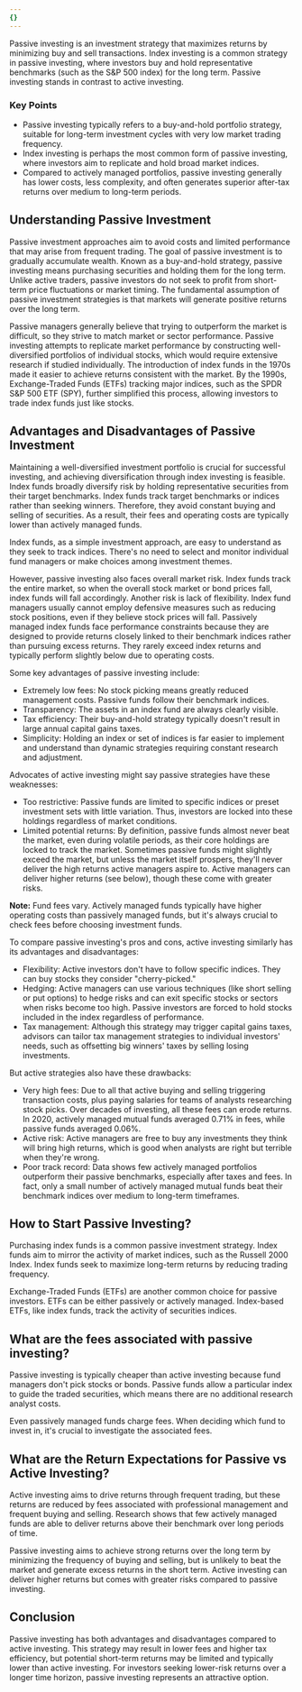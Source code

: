 ```yaml
---
{}
---
```


Passive investing is an investment strategy that maximizes returns by minimizing buy and sell transactions. Index investing is a common strategy in passive investing, where investors buy and hold representative benchmarks (such as the S&P 500 index) for the long term. Passive investing stands in contrast to active investing.

### Key Points

- Passive investing typically refers to a buy-and-hold portfolio strategy, suitable for long-term investment cycles with very low market trading frequency.
- Index investing is perhaps the most common form of passive investing, where investors aim to replicate and hold broad market indices.
- Compared to actively managed portfolios, passive investing generally has lower costs, less complexity, and often generates superior after-tax returns over medium to long-term periods.

## Understanding Passive Investment

Passive investment approaches aim to avoid costs and limited performance that may arise from frequent trading. The goal of passive investment is to gradually accumulate wealth. Known as a buy-and-hold strategy, passive investing means purchasing securities and holding them for the long term. Unlike active traders, passive investors do not seek to profit from short-term price fluctuations or market timing. The fundamental assumption of passive investment strategies is that markets will generate positive returns over the long term.

Passive managers generally believe that trying to outperform the market is difficult, so they strive to match market or sector performance. Passive investing attempts to replicate market performance by constructing well-diversified portfolios of individual stocks, which would require extensive research if studied individually. The introduction of index funds in the 1970s made it easier to achieve returns consistent with the market. By the 1990s, Exchange-Traded Funds (ETFs) tracking major indices, such as the SPDR S&P 500 ETF (SPY), further simplified this process, allowing investors to trade index funds just like stocks.

## Advantages and Disadvantages of Passive Investment

Maintaining a well-diversified investment portfolio is crucial for successful investing, and achieving diversification through index investing is feasible. Index funds broadly diversify risk by holding representative securities from their target benchmarks. Index funds track target benchmarks or indices rather than seeking winners. Therefore, they avoid constant buying and selling of securities. As a result, their fees and operating costs are typically lower than actively managed funds.

Index funds, as a simple investment approach, are easy to understand as they seek to track indices. There's no need to select and monitor individual fund managers or make choices among investment themes.

However, passive investing also faces overall market risk. Index funds track the entire market, so when the overall stock market or bond prices fall, index funds will fall accordingly. Another risk is lack of flexibility. Index fund managers usually cannot employ defensive measures such as reducing stock positions, even if they believe stock prices will fall. Passively managed index funds face performance constraints because they are designed to provide returns closely linked to their benchmark indices rather than pursuing excess returns. They rarely exceed index returns and typically perform slightly below due to operating costs.

Some key advantages of passive investing include:

- Extremely low fees: No stock picking means greatly reduced management costs. Passive funds follow their benchmark indices.
- Transparency: The assets in an index fund are always clearly visible.
- Tax efficiency: Their buy-and-hold strategy typically doesn't result in large annual capital gains taxes.
- Simplicity: Holding an index or set of indices is far easier to implement and understand than dynamic strategies requiring constant research and adjustment.

Advocates of active investing might say passive strategies have these weaknesses:

- Too restrictive: Passive funds are limited to specific indices or preset investment sets with little variation. Thus, investors are locked into these holdings regardless of market conditions.
- Limited potential returns: By definition, passive funds almost never beat the market, even during volatile periods, as their core holdings are locked to track the market. Sometimes passive funds might slightly exceed the market, but unless the market itself prospers, they'll never deliver the high returns active managers aspire to. Active managers can deliver higher returns (see below), though these come with greater risks.

**Note:** Fund fees vary. Actively managed funds typically have higher operating costs than passively managed funds, but it's always crucial to check fees before choosing investment funds.

To compare passive investing's pros and cons, active investing similarly has its advantages and disadvantages:

- Flexibility: Active investors don't have to follow specific indices. They can buy stocks they consider "cherry-picked."
- Hedging: Active managers can use various techniques (like short selling or put options) to hedge risks and can exit specific stocks or sectors when risks become too high. Passive investors are forced to hold stocks included in the index regardless of performance.
- Tax management: Although this strategy may trigger capital gains taxes, advisors can tailor tax management strategies to individual investors' needs, such as offsetting big winners' taxes by selling losing investments.

But active strategies also have these drawbacks:

- Very high fees: Due to all that active buying and selling triggering transaction costs, plus paying salaries for teams of analysts researching stock picks. Over decades of investing, all these fees can erode returns. In 2020, actively managed mutual funds averaged 0.71% in fees, while passive funds averaged 0.06%.
- Active risk: Active managers are free to buy any investments they think will bring high returns, which is good when analysts are right but terrible when they're wrong.
- Poor track record: Data shows few actively managed portfolios outperform their passive benchmarks, especially after taxes and fees. In fact, only a small number of actively managed mutual funds beat their benchmark indices over medium to long-term timeframes.

## How to Start Passive Investing?

Purchasing index funds is a common passive investment strategy. Index funds aim to mirror the activity of market indices, such as the Russell 2000 Index. Index funds seek to maximize long-term returns by reducing trading frequency.

Exchange-Traded Funds (ETFs) are another common choice for passive investors. ETFs can be either passively or actively managed. Index-based ETFs, like index funds, track the activity of securities indices.

## What are the fees associated with passive investing?

Passive investing is typically cheaper than active investing because fund managers don't pick stocks or bonds. Passive funds allow a particular index to guide the traded securities, which means there are no additional research analyst costs.

Even passively managed funds charge fees. When deciding which fund to invest in, it's crucial to investigate the associated fees.

## What are the Return Expectations for Passive vs Active Investing?

Active investing aims to drive returns through frequent trading, but these returns are reduced by fees associated with professional management and frequent buying and selling. Research shows that few actively managed funds are able to deliver returns above their benchmark over long periods of time.

Passive investing aims to achieve strong returns over the long term by minimizing the frequency of buying and selling, but is unlikely to beat the market and generate excess returns in the short term. Active investing can deliver higher returns but comes with greater risks compared to passive investing.

## Conclusion

Passive investing has both advantages and disadvantages compared to active investing. This strategy may result in lower fees and higher tax efficiency, but potential short-term returns may be limited and typically lower than active investing. For investors seeking lower-risk returns over a longer time horizon, passive investing represents an attractive option.